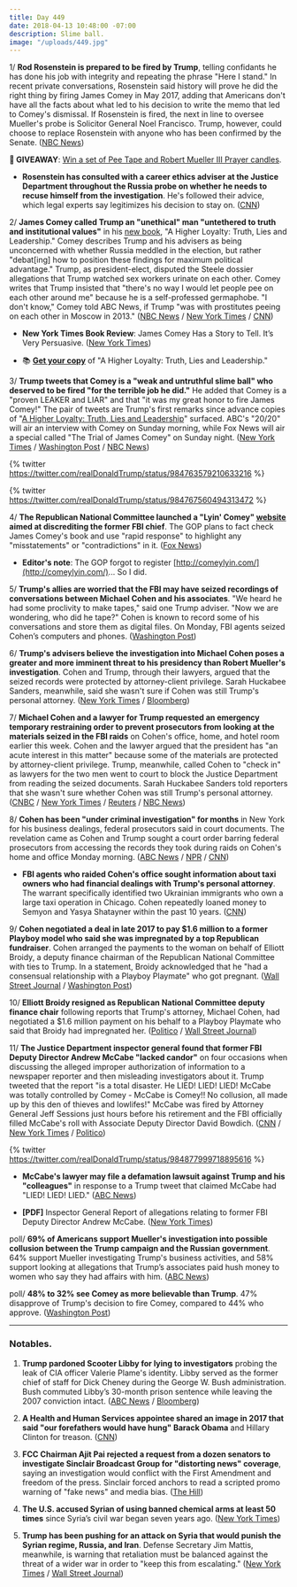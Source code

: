```yaml
---
title: Day 449
date: 2018-04-13 10:48:00 -07:00
description: Slime ball.
image: "/uploads/449.jpg"
---
```


1/ **Rod Rosenstein is prepared to be fired by Trump**, telling confidants he has done his job with integrity and repeating the phrase "Here I stand." In recent private conversations, Rosenstein said history will prove he did the right thing by firing James Comey in May 2017, adding that Americans don't have all the facts about what led to his decision to write the memo that led to Comey's dismissal. If Rosenstein is fired, the next in line to oversee Mueller's probe is Solicitor General Noel Francisco. Trump, however, could choose to replace Rosenstein with anyone who has been confirmed by the Senate. ([NBC News](https://www.nbcnews.com/politics/justice-department/deputy-ag-rod-rosenstein-tells-confidantes-he-prepared-be-fired-n865596))

**🎁 GIVEAWAY**: [Win a set of Pee Tape and Robert Mueller III Prayer candles](https://whatthefuckjusthappenedtoday.com/pee-tape/).

* **Rosenstein has consulted with a career ethics adviser at the Justice Department throughout the Russia probe on whether he needs to recuse himself from the investigation**. He's followed their advice, which legal experts say legitimizes his decision to stay on. ([CNN](https://www.cnn.com/2018/04/13/politics/rod-rosenstein-ethics-recusal/index.html))

2/ **James Comey called Trump an "unethical" man "untethered to truth and institutional values"** in his [new book](https://amzn.to/2HwPV91), "A Higher Loyalty: Truth, Lies and Leadership." Comey describes Trump and his advisers as being unconcerned with whether Russia meddled in the election, but rather "debat\[ing\] how to position these findings for maximum political advantage." Trump, as president-elect, disputed the Steele dossier allegations that Trump watched sex workers urinate on each other. Comey writes that Trump insisted that "there's no way I would let people pee on each other around me" because he is a self-professed germaphobe. "I don't know," Comey told ABC News, if Trump "was with prostitutes peeing on each other in Moscow in 2013." ([NBC News](https://www.nbcnews.com/politics/justice-department/comey-new-book-paints-trump-liar-divorced-reality-n865651) / [New York Times](https://www.nytimes.com/2018/04/12/us/politics/trump-comey-book.html) / [CNN](https://www.cnn.com/2018/04/13/politics/james-comey-trump-dossier/index.html))

* **New York Times Book Review**: James Comey Has a Story to Tell. It’s Very Persuasive. ([New York Times](https://www.nytimes.com/2018/04/12/books/review/james-comey-a-higher-loyalty.html))

* 📚 **[Get your copy](https://amzn.to/2JKcgkc)** of "A Higher Loyalty: Truth, Lies and Leadership."

3/ **Trump tweets that Comey is a "weak and untruthful slime ball" who deserved to be fired "for the terrible job he did."** He added that Comey is a "proven LEAKER and LIAR" and that "it was my great honor to fire James Comey!" The pair of tweets are Trump's first remarks since advance copies of "[A Higher Loyalty: Truth, Lies and Leadership](https://amzn.to/2GWXdG2)" surfaced. ABC's "20/20" will air an interview with Comey on Sunday morning, while Fox News will air a special called "The Trial of James Comey" on Sunday night. ([New York Times](https://www.nytimes.com/2018/04/13/us/politics/trump-calls-comey-untruthful-slimeball-as-book-details-released.html) / [Washington Post](https://www.washingtonpost.com/politics/untruthful-slimeball-trump-blasts-comey-as-details-emerge-from-scathing-book/2018/04/13/489ae64a-3eff-11e8-8d53-eba0ed2371cc_story.html) / [NBC News](https://www.nbcnews.com/politics/white-house/trump-blasts-comey-untruthful-slime-ball-after-book-revelations-n865701))

{% twitter https://twitter.com/realDonaldTrump/status/984763579210633216 %}

{% twitter https://twitter.com/realDonaldTrump/status/984767560494313472 %}

4/ **The Republican National Committee launched a "Lyin' Comey" [website](https://lyincomey.com/) aimed at discrediting the former FBI chief**. The GOP plans to fact check James Comey's book and use "rapid response" to highlight any "misstatements" or "contradictions" in it. ([Fox News](http://www.foxnews.com/politics/2018/04/12/gop-launches-aggressive-lyin-comey-website-ahead-release-former-fbi-chiefs-book.html))

* **Editor's note**: The GOP forgot to register [http://comeylyin.com/](http://comeylyin.com/)... So I did.

5/ **Trump's allies are worried that the FBI may have seized recordings of conversations between Michael Cohen and his associates**. "We heard he had some proclivity to make tapes," said one Trump adviser. "Now we are wondering, who did he tape?" Cohen is known to record some of his conversations and store them as digital files. On Monday, FBI agents seized Cohen’s computers and phones. ([Washington Post](https://www.washingtonpost.com/politics/trumps-allies-worry-that-federal-investigators-may-have-seized-recordings-made-by-his-attorney/2018/04/12/16d6345a-3e89-11e8-912d-16c9e9b37800_story.html?utm_term=.95e186827bc9))

6/ **Trump's advisers believe the investigation into Michael Cohen poses a greater and more imminent threat to his presidency than Robert Mueller's investigation**. Cohen and Trump, through their lawyers, argued that the seized records were protected by attorney-client privilege. Sarah Huckabee Sanders, meanwhile, said she wasn't sure if Cohen was still Trump's personal attorney. ([New York Times](https://www.nytimes.com/2018/04/13/us/politics/lawyers-for-trumps-personal-attorney-set-for-friday-court-appearance.html) / [Bloomberg](https://www.bloomberg.com/news/articles/2018-04-13/cohen-s-bid-to-block-review-of-seized-papers-stalled-by-trump))

7/ **Michael Cohen and a lawyer for Trump requested an emergency temporary restraining order to prevent prosecutors from looking at the materials seized in the FBI raids** on Cohen's office, home, and hotel room earlier this week. Cohen and the lawyer argued that the president has "an acute interest in this matter" because some of the materials are protected by attorney-client privilege. Trump, meanwhile, called Cohen to "check in" as lawyers for the two men went to court to block the Justice Department from reading the seized documents. Sarah Huckabee Sanders told reporters that she wasn't sure whether Cohen was still Trump's personal attorney. ([CNBC](https://www.cnbc.com/2018/04/13/trump-lawyer-michael-cohen-tries-to-suppress-information-found-in-fbi-raid.html) / [New York Times](https://www.nytimes.com/2018/04/13/us/politics/lawyers-for-trumps-personal-attorney-set-for-friday-court-appearance.html) / [Reuters](https://www.reuters.com/article/us-usa-trump-russia-cohen/trump-lawyer-seeks-to-halt-quick-review-of-materials-in-fbi-raid-idUSKBN1HK1VX) / [NBC News](https://www.nbcnews.com/politics/politics-news/trump-hires-lawyer-shield-items-seized-fbi-raid-cohen-n865756))

8/ **Cohen has been "under criminal investigation" for months** in New York for his business dealings, federal prosecutors said in court documents. The revelation came as Cohen and Trump sought a court order barring federal prosecutors from accessing the records they took during raids on Cohen's home and office Monday morning. ([ABC News](http://abcnews.go.com/US/trump-lawyer-michael-cohen-criminal-investigation/story?id=54450757) / [NPR](https://www.npr.org/2018/04/13/602278477/trump-attorney-cohen-is-subject-of-months-long-federal-criminal-investigation) / [CNN](https://www.cnn.com/2018/04/13/politics/michael-cohen-hearing-fbi-raid/index.html))

* **FBI agents who raided Cohen's office sought information about taxi owners who had financial dealings with Trump's personal attorney**. The warrant specifically identified two Ukrainian immigrants who own a large taxi operation in Chicago. Cohen repeatedly loaned money to Semyon and Yasya Shatayner within the past 10 years. ([CNN](https://www.cnn.com/2018/04/13/politics/fbi-raid-michael-cohen-tax-owners/index.html))

9/ **Cohen negotiated a deal in late 2017 to pay $1.6 million to a former Playboy model who said she was impregnated by a top Republican fundraiser**. Cohen arranged the payments to the woman on behalf of Elliott Broidy, a deputy finance chairman of the Republican National Committee with ties to Trump. In a statement, Broidy acknowledged that he "had a consensual relationship with a Playboy Playmate" who got pregnant. ([Wall Street Journal](https://www.wsj.com/articles/trump-lawyer-michael-cohen-negotiated-1-6-million-settlement-for-top-republican-fundraiser-1523638726) / [Washington Post](https://www.washingtonpost.com/politics/trump-lawyer-negotiated-16-million-settlement-for-gop-donor-with-playboy-model/2018/04/13/2f051f90-3f3e-11e8-974f-aacd97698cef_story.html))

10/ **Elliott Broidy resigned as Republican National Committee deputy finance chair** following reports that Trump's attorney, Michael Cohen, had negotiated a $1.6 million payment on his behalf to a Playboy Playmate who said that Broidy had impregnated her. ([Politico](https://www.politico.com/story/2018/04/13/rnc-deputy-finance-chair-broidy-resigns-522867) / [Wall Street Journal](https://www.wsj.com/articles/elliott-broidy-quits-rnc-post-after-report-on-payment-to-ex-model-1523645801))

11/ **The Justice Department inspector general found that former FBI Deputy Director Andrew McCabe "lacked candor"** on four occasions when discussing the alleged improper authorization of information to a newspaper reporter and then misleading investigators about it. Trump tweeted that the report "is a total disaster. He LIED! LIED! LIED! McCabe was totally controlled by Comey - McCabe is Comey!! No collusion, all made up by this den of thieves and lowlifes!" McCabe was fired by Attorney General Jeff Sessions just hours before his retirement and the FBI officially filled McCabe's roll with Associate Deputy Director David Bowdich. ([CNN](https://www.cnn.com/2018/04/13/politics/andrew-mccabe-ig-report-congress/index.html) / [New York Times](https://www.nytimes.com/2018/04/13/us/politics/former-fbi-deputy-director-is-faulted-in-scathing-inspector-general-report.html) / [Politico](https://www.politico.com/story/2018/04/13/david-bowdich-fbi-mccabe-replacement-522068))

{% twitter https://twitter.com/realDonaldTrump/status/984877999718895616 %}

* **McCabe's lawyer may file a defamation lawsuit against Trump and his "colleagues"** in response to a Trump tweet that claimed McCabe had "LIED! LIED! LIED." ([ABC News](http://abcnews.go.com/Politics/wireStory/latest-trump-slams-fired-fbi-deputy-director-mccabe-54453519))

* **\[PDF\]** Inspector General Report of allegations relating to former FBI Deputy Director Andrew McCabe. ([New York Times](https://static01.nyt.com/files/2018/us/politics/20180413a-doj-oig-mccabe-report.pdf))

poll/ **69% of Americans support Mueller's investigation into possible collusion between the Trump campaign and the Russian government**. 64% support Mueller investigating Trump's business activities, and 58% support looking at allegations that Trump’s associates paid hush money to women who say they had affairs with him. ([ABC News](http://abcnews.go.com/Politics/majorities-back-investigations-trump-russia-alleged-hush-money/story?id=54423469))

poll/ **48% to 32% see Comey as more believable than Trump**. 47% disapprove of Trump's decision to fire Comey, compared to 44% who approve. ([Washington Post](https://www.washingtonpost.com/politics/post-abc-poll-majority-of-americans-support-muellers-probe-of-russia-trump-campaign/2018/04/12/fd5326f6-3e87-11e8-8d53-eba0ed2371cc_story.html))

---

### Notables.

1. **Trump pardoned Scooter Libby for lying to investigators** probing the leak of CIA officer Valerie Plame's identity. Libby served as the former chief of staff for Dick Cheney during the George W. Bush administration. Bush commuted Libby’s 30-month prison sentence while leaving the 2007 conviction intact. ([ABC News](http://abcnews.go.com/Politics/president-trump-poised-pardon-scooter-libby-dick-cheneys/story?id=54433032) / [Bloomberg](https://www.bloomberg.com/news/articles/2018-04-13/trump-pardons-cheney-aide-scooter-libby-for-lying-in-cia-probe))

2. **A Health and Human Services appointee shared an image in 2017 that said "our forefathers would have hung" Barack Obama** and Hillary Clinton for treason. ([CNN](https://www.cnn.com/2018/04/13/politics/kfile-hhs-official-obama-clinton-treason/index.html))

3. **FCC Chairman Ajit Pai rejected a request from a dozen senators to investigate Sinclair Broadcast Group for "distorting news" coverage**, saying an investigation would conflict with the First Amendment and freedom of the press. Sinclair forced anchors to read a scripted promo warning of "fake news" and media bias. ([The Hill](http://thehill.com/policy/technology/382902-fcc-chairman-rejects-senators-request-to-investigate-sinclair))

4. **The U.S. accused Syrian of using banned chemical arms at least 50 times** since Syria’s civil war began seven years ago. ([New York Times](https://www.nytimes.com/2018/04/13/world/middleeast/un-syria-haley-chemical-weapons.html))

5. **Trump has been pushing for an attack on Syria that would punish the Syrian regime, Russia, and Iran**. Defense Secretary Jim Mattis, meanwhile, is warning that retaliation must be balanced against the threat of a wider war in order to "keep this from escalating." ([New York Times](https://www.nytimes.com/2018/04/12/us/politics/trump-syria-attack.html) / [Wall Street Journal](https://www.wsj.com/articles/trump-seeks-large-strike-in-syria-mattis-urges-caution-1523651589))
